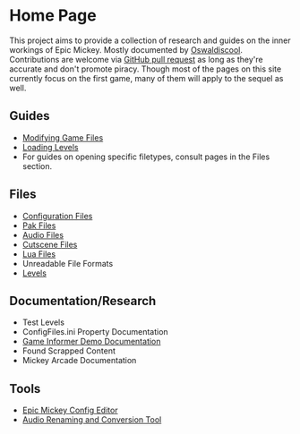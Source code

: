 # Home Page

This project aims to provide a collection of research and guides on the inner workings of Epic Mickey. Mostly documented by [Oswaldiscool](https://epicmickey.fandom.com/wiki/User:Oswaldiscool). Contributions are welcome via [GitHub pull request](https://github.com/andrewplus/epic-mickey-docs/pulls) as long as they're accurate and don't promote piracy. Though most of the pages on this site currently focus on the first game, many of them will apply to the sequel as well.

## Guides
* [Modifying Game Files](./modifying-game-files)
* [Loading Levels](./levels)
* For guides on opening specific filetypes, consult pages in the Files section.

## Files
* [Configuration Files](./configuration-files)
* [Pak Files](./pak-files)
* [Audio Files](./audio-files)
* [Cutscene Files](./cutscene-files)
* [Lua Files](./lua-files)
* Unreadable File Formats
* [Levels](./levels)

## Documentation/Research
* Test Levels
* ConfigFiles.ini Property Documentation
* [Game Informer Demo Documentation](./game-informer-demo-documentation)
* Found Scrapped Content
* Mickey Arcade Documentation

## Tools
* [Epic Mickey Config Editor](./tools/cmdline)
* [Audio Renaming and Conversion Tool](./tools/batch-audio-tool)
